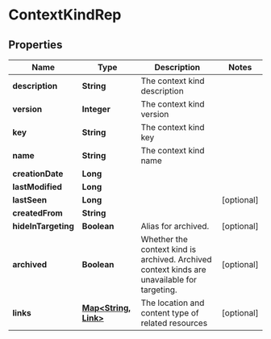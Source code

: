 

# ContextKindRep


## Properties

| Name | Type | Description | Notes |
|------------ | ------------- | ------------- | -------------|
|**description** | **String** | The context kind description |  |
|**version** | **Integer** | The context kind version |  |
|**key** | **String** | The context kind key |  |
|**name** | **String** | The context kind name |  |
|**creationDate** | **Long** |  |  |
|**lastModified** | **Long** |  |  |
|**lastSeen** | **Long** |  |  [optional] |
|**createdFrom** | **String** |  |  |
|**hideInTargeting** | **Boolean** | Alias for archived. |  [optional] |
|**archived** | **Boolean** | Whether the context kind is archived. Archived context kinds are unavailable for targeting. |  [optional] |
|**links** | [**Map&lt;String, Link&gt;**](Link.md) | The location and content type of related resources |  [optional] |



